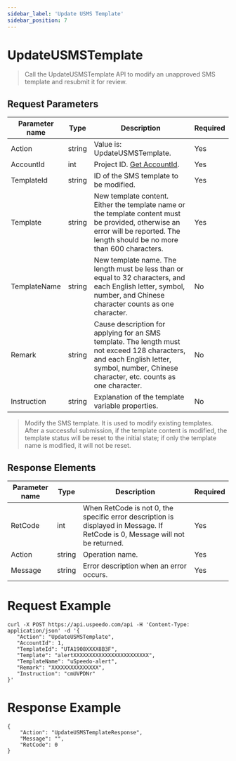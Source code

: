 ```yaml
---
sidebar_label: 'Update USMS Template'
sidebar_position: 7
---
```

# UpdateUSMSTemplate

> Call the UpdateUSMSTemplate API to modify an unapproved SMS template and resubmit it for review.

## Request Parameters
|Parameter name|Type|Description|Required|
|---|---|---|---|
|Action|string| Value is: UpdateUSMSTemplate. |Yes|
|AccountId|int| Project ID. [Get AccountId](../index.md). |Yes|
|TemplateId|string|ID of the SMS template to be modified.|Yes|
|Template|string|New template content. Either the template name or the template content must be provided, otherwise an error will be reported. The length should be no more than 600 characters.|Yes|
|TemplateName|string|New template name. The length must be less than or equal to 32 characters, and each English letter, symbol, number, and Chinese character counts as one character.|No|
|Remark|string|Cause description for applying for an SMS template. The length must not exceed 128 characters, and each English letter, symbol, number, Chinese character, etc. counts as one character.|No|
|Instruction|string|Explanation of the template variable properties.|No|

> Modify the SMS template. It is used to modify existing templates. After a successful submission, if the template content is modified, the template status will be reset to the initial state; if only the template name is modified, it will not be reset.

## Response Elements
|Parameter name|Type|Description|Required|
|---|---|---|---|
|RetCode|int|When RetCode is not 0, the specific error description is displayed in Message. If RetCode is 0, Message will not be returned.|Yes|
|Action|string|Operation name.|Yes|
|Message|string|Error description when an error occurs.|Yes|

# Request Example
```
curl -X POST https://api.uspeedo.com/api -H 'Content-Type: application/json' -d '{
   "Action": "UpdateUSMSTemplate",
   "AccountId": 1,
   "TemplateId": "UTA1908XXXX8B3F",
   "Template": "alertXXXXXXXXXXXXXXXXXXXXXXXX",
   "TemplateName": "uSpeedo-alert",
   "Remark": "XXXXXXXXXXXXXXX",
   "Instruction": "cmUVPDNr"
}'
```

# Response Example
```
{
    "Action": "UpdateUSMSTemplateResponse", 
    "Message": "", 
    "RetCode": 0
}
```

